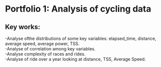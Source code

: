 # Portfolio 1: Analysis of cycling data
## Key works:
-Analyse  ofthe distributions of some key variables: elapsed_time, distance, average speed, average power, TSS.  
-Analyse of correlation among key variables.  
-Analyse complexity of races and rides.  
-Analyse of ride over a year looking at distance, TSS, Average Speed.  

